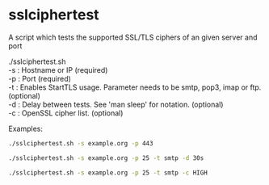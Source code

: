 sslciphertest
=============

A script which tests the supported SSL/TLS ciphers of an given server and port

./sslciphertest.sh <OPTIONS>  
-s : Hostname or IP (required)  
-p : Port (required)  
-t : Enables StartTLS usage. Parameter needs to be smtp, pop3, imap or ftp. (optional)  
-d : Delay between tests. See 'man sleep' for notation. (optional)  
-c : OpenSSL cipher list. (optional)  

Examples:
```bash
./sslciphertest.sh -s example.org -p 443

./sslciphertest.sh -s example.org -p 25 -t smtp -d 30s

./sslciphertest.sh -s example.org -p 25 -t smtp -c HIGH
```
